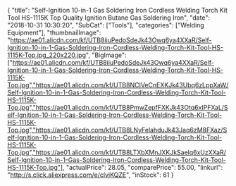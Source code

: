 {
	"title": "Self-Ignition 10-in-1 Gas Soldering Iron Cordless Welding Torch Kit Tool HS-1115K Top Quality Ignition Butane Gas Soldering Iron",
	"date": "2018-10-31 10:30:20",
	"SubCat": ["Tools"],
	"categories": ["Welding Equipment"],
	"thumbnailImage": "https://ae01.alicdn.com/kf/UTB8iiuPedoSdeJk43Owq6ya4XXaR/Self-Ignition-10-in-1-Gas-Soldering-Iron-Cordless-Welding-Torch-Kit-Tool-HS-1115K-Top.jpg_220x220.jpg",
	"BigImage": ["https://ae01.alicdn.com/kf/UTB8iiuPedoSdeJk43Owq6ya4XXaR/Self-Ignition-10-in-1-Gas-Soldering-Iron-Cordless-Welding-Torch-Kit-Tool-HS-1115K-Top.jpg","https://ae01.alicdn.com/kf/UTB8NCIVeCnEXKJk43Ubq6zLppXaW/Self-Ignition-10-in-1-Gas-Soldering-Iron-Cordless-Welding-Torch-Kit-Tool-HS-1115K-Top.jpg","https://ae01.alicdn.com/kf/UTB8PmwZepfFXKJk43Otq6xIPFXaL/Self-Ignition-10-in-1-Gas-Soldering-Iron-Cordless-Welding-Torch-Kit-Tool-HS-1115K-Top.jpg","https://ae01.alicdn.com/kf/UTB8LNyFelahduJk43Jaq6zM8FXaz/Self-Ignition-10-in-1-Gas-Soldering-Iron-Cordless-Welding-Torch-Kit-Tool-HS-1115K-Top.jpg","https://ae01.alicdn.com/kf/UTB8LTXbXMnJXKJkSaelq6xUzXXaR/Self-Ignition-10-in-1-Gas-Soldering-Iron-Cordless-Welding-Torch-Kit-Tool-HS-1115K-Top.jpg"],
	"actualPrice": 28.05,
	"comparePrice": 55.00,
	"linkurl": "http://s.click.aliexpress.com/e/clvjKQZE",
	"inStock": 61
}
